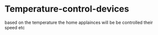 # Temperature-control-devices
based on the temperature the home applainces will be be controlled their speed etc
